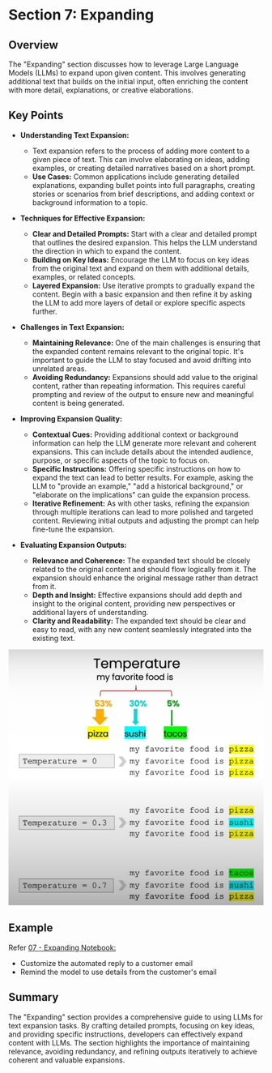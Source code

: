 # Section 7: Expanding

## Overview

The "Expanding" section discusses how to leverage Large Language Models (LLMs) to expand upon given content. This involves generating additional text that builds on the initial input, often enriching the content with more detail, explanations, or creative elaborations.

## Key Points

- **Understanding Text Expansion:**
  - Text expansion refers to the process of adding more content to a given piece of text. This can involve elaborating on ideas, adding examples, or creating detailed narratives based on a short prompt.
  - **Use Cases:** Common applications include generating detailed explanations, expanding bullet points into full paragraphs, creating stories or scenarios from brief descriptions, and adding context or background information to a topic.

- **Techniques for Effective Expansion:**
  - **Clear and Detailed Prompts:** Start with a clear and detailed prompt that outlines the desired expansion. This helps the LLM understand the direction in which to expand the content.
  - **Building on Key Ideas:** Encourage the LLM to focus on key ideas from the original text and expand on them with additional details, examples, or related concepts.
  - **Layered Expansion:** Use iterative prompts to gradually expand the content. Begin with a basic expansion and then refine it by asking the LLM to add more layers of detail or explore specific aspects further.

- **Challenges in Text Expansion:**
  - **Maintaining Relevance:** One of the main challenges is ensuring that the expanded content remains relevant to the original topic. It's important to guide the LLM to stay focused and avoid drifting into unrelated areas.
  - **Avoiding Redundancy:** Expansions should add value to the original content, rather than repeating information. This requires careful prompting and review of the output to ensure new and meaningful content is being generated.

- **Improving Expansion Quality:**
  - **Contextual Cues:** Providing additional context or background information can help the LLM generate more relevant and coherent expansions. This can include details about the intended audience, purpose, or specific aspects of the topic to focus on.
  - **Specific Instructions:** Offering specific instructions on how to expand the text can lead to better results. For example, asking the LLM to "provide an example," "add a historical background," or "elaborate on the implications" can guide the expansion process.
  - **Iterative Refinement:** As with other tasks, refining the expansion through multiple iterations can lead to more polished and targeted content. Reviewing initial outputs and adjusting the prompt can help fine-tune the expansion.

- **Evaluating Expansion Outputs:**
  - **Relevance and Coherence:** The expanded text should be closely related to the original content and should flow logically from it. The expansion should enhance the original message rather than detract from it.
  - **Depth and Insight:** Effective expansions should add depth and insight to the original content, providing new perspectives or additional layers of understanding.
  - **Clarity and Readability:** The expanded text should be clear and easy to read, with any new content seamlessly integrated into the existing text.

![x](../resources/images/chatgpt-temperature.png)

## Example

Refer [07 - Expanding Notebook:](../notebook/l7-expanding.ipynb)

- Customize the automated reply to a customer email
- Remind the model to use details from the customer's email

## Summary

The "Expanding" section provides a comprehensive guide to using LLMs for text expansion tasks. By crafting detailed prompts, focusing on key ideas, and providing specific instructions, developers can effectively expand content with LLMs. The section highlights the importance of maintaining relevance, avoiding redundancy, and refining outputs iteratively to achieve coherent and valuable expansions.
